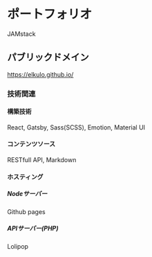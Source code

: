 # ポートフォリオ

JAMstack

## パブリックドメイン

https://elkulo.github.io/

### 技術関連

#### 構築技術

React, Gatsby, Sass(SCSS), Emotion, Material UI

#### コンテンツソース

RESTfull API, Markdown

#### ホスティング

##### Nodeサーバー

Github pages

##### APIサーバー(PHP)

Lolipop
